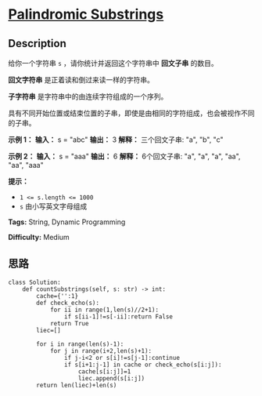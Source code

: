 # [Palindromic Substrings][title]

## Description

给你一个字符串 `s` ，请你统计并返回这个字符串中 **回文子串** 的数目。

**回文字符串** 是正着读和倒过来读一样的字符串。

**子字符串** 是字符串中的由连续字符组成的一个序列。

具有不同开始位置或结束位置的子串，即使是由相同的字符组成，也会被视作不同的子串。



**示例 1：**
            **输入：** s = "abc"    **输出：** 3    **解释：** 三个回文子串: "a", "b", "c"    

**示例 2：**
            **输入：** s = "aaa"    **输出：** 6    **解释：** 6个回文子串: "a", "a", "a", "aa", "aa", "aaa"



**提示：**

  * `1 <= s.length <= 1000`
  * `s` 由小写英文字母组成


**Tags:** String, Dynamic Programming

**Difficulty:** Medium

## 思路

``` python3
class Solution:
    def countSubstrings(self, s: str) -> int:
        cache={'':1}
        def check_echo(s):
            for ii in range(1,len(s)//2+1):
                if s[ii-1]!=s[-ii]:return False
            return True
        liec=[]

        for i in range(len(s)-1):
            for j in range(i+2,len(s)+1):
                if j-i<2 or s[i]!=s[j-1]:continue
                if s[i+1:j-1] in cache or check_echo(s[i:j]):
                    cache[s[i:j]]=1
                    liec.append(s[i:j])
        return len(liec)+len(s)

```

[title]: https://leetcode-cn.com/problems/palindromic-substrings
